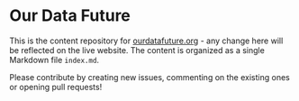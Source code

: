 # Our Data Future

This is the content repository for [ourdatafuture.org](ourdatafuture.org) - any change here will be reflected on the live website. The content is organized as a single Markdown file `index.md`.

Please contribute by creating new issues, commenting on the existing ones or opening pull requests!
